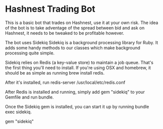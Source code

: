 # Hashnest Trading Bot

This is a basic bot that trades on Hashnest, use it at your own risk. The idea of the bot is to take adventage of the spread between bid and ask on Hashnest, it needs to be tweaked to be profitable however.

The bot uses Sidekiq
Sidekiq is a background processing library for Ruby. It adds some handy methods to our classes which make background processing quite simple.

Sidekiq relies on Redis (a key-value store) to maintain a job queue. That's the first thing you'll need to install. If you're using OSX and homebrew, it should be as simple as running brew install redis. 

After it's installed, run redis-server /usr/local/etc/redis.conf

After Redis is installed and running, simply add gem "sidekiq" to your Gemfile and run bundle.

Once the Sidekiq gem is installed, you can start it up by running bundle exec sidekiq.


gem "sidekiq"